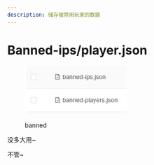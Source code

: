 ```yaml
---
description: 储存被禁用玩家的数据
---
```


# Banned-ips/player.json

<figure><img src="../.gitbook/assets/image (1) (1).png" alt=""><figcaption><p>banned</p></figcaption></figure>

没多大用\~

不管\~
